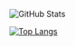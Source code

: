 


![GitHub Stats](https://github-readme-stats.vercel.app/api?username=jallpatell&theme=dark&show_icons=true)

[![Top Langs](https://github-readme-stats.vercel.app/api/top-langs/?username=jallpatell&layout=donut&theme=onedark)](https://github.com/anuraghazra/github-readme-stats)
